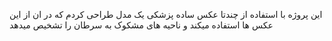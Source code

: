 این پروژه با استفاده از چندتا عکس ساده پزشکی یک مدل طراحی کردم که در ان از این عکس ها استفاده میکند و ناحیه های مشکوک به سرطان را تشخیص میدهد 
 
 
